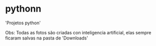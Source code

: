 # pythonn

'Projetos python'

Obs: Todas as fotos são criadas con inteligencia artificial, elas sempre ficaram salvas na pasta de 'Downloads'
